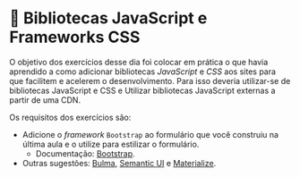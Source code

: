 # :pencil: Bibliotecas JavaScript e Frameworks CSS

O objetivo dos exercícios desse dia foi colocar em prática o que havia aprendido a como adicionar bibliotecas _JavaScript_ e _CSS_ aos sites para que facilitem e acelerem o desenvolvimento. Para isso deveria utilizar-se de bibliotecas JavaScript e CSS e Utilizar bibliotecas JavaScript externas a partir de uma CDN.

Os requisitos dos exercícios são:

- Adicione o _framework_ `Bootstrap` ao formulário que você construiu na última aula e o utilize para estilizar o formulário.
  - Documentação: [Bootstrap](https://getbootstrap.com/).
- Outras sugestões: [Bulma](https://bulma.io/), [Semantic UI](https://semantic-ui.com/) e [Materialize](https://materializecss.com/).
